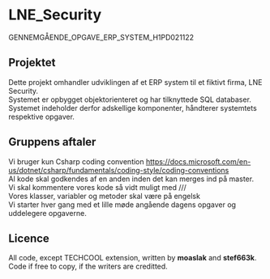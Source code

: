 # LNE_Security

GENNEMGÅENDE_OPGAVE_ERP_SYSTEM_H1PD021122

## Projektet
Dette projekt omhandler udviklingen af et ERP system til et fiktivt firma, LNE Security.  
Systemet er opbygget objektorienteret og har tilknyttede SQL databaser. Systemet indeholder derfor adskellige komponenter, håndterer systemtets respektive opgaver. 


## Gruppens aftaler
Vi bruger kun Csharp coding convention https://docs.microsoft.com/en-us/dotnet/csharp/fundamentals/coding-style/coding-conventions  
Al kode skal godkendes af en anden inden det kan merges ind på master.  
Vi skal kommentere vores kode så vidt muligt med ///  
Vores klasser, variabler og metoder skal være på engelsk  
Vi starter hver gang med et lille møde angående dagens opgaver og uddelegere opgaverne.  

## Licence
All code, except TECHCOOL extension, written by **moaslak** and **stef663k**.  
Code if free to copy, if the writers are creditted.
